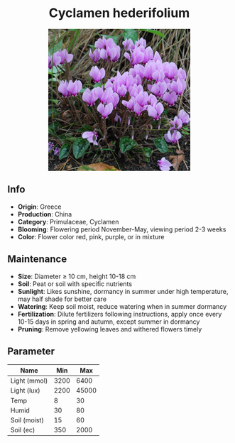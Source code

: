 <h1 align='center'>Cyclamen hederifolium</h1>
<p align="center">
    <img 
        align='center'
        width='320'
        src="../images/cyclamen hederifolium.png" 
        alt='Cyclamen hederifolium' />
</p>

## Info

 - **Origin**: Greece
 - **Production**: China
 - **Category**: Primulaceae, Cyclamen
 - **Blooming**: Flowering period November-May, viewing period 2-3 weeks
 - **Color**: Flower color red, pink, purple, or in mixture

## Maintenance

 - **Size**: Diameter ≥ 10 cm, height 10-18 cm
 - **Soil**: Peat or soil with specific nutrients
 - **Sunlight**: Likes sunshine, dormancy in summer under high temperature, may half shade for better care
 - **Watering**: Keep soil moist, reduce watering when in summer dormancy
 - **Fertilization**: Dilute fertilizers following instructions,  apply once every 10-15 days in spring and autumn, except summer in dormancy
 - **Pruning**: Remove yellowing leaves and withered flowers timely

## Parameter

| Name         | Min  | Max   |
|--------------|------|-------|
| Light (mmol) | 3200 | 6400  |
| Light (lux)  | 2200 | 45000 |
| Temp         | 8    | 30    |
| Humid        | 30   | 80    |
| Soil (moist) | 15   | 60    |
| Soil (ec)    | 350  | 2000  |